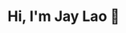 # Hi, I'm Jay Lao 👋                                                                                                                                                                                                                                     
